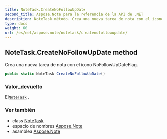 ```yaml
---
title: NoteTask.CreateNoFollowUpDate
second_title: Aspose.Note para la referencia de la API de .NET
description: NoteTask método. Crea una nueva tarea de nota con el icono NoFollowUpDateFlag.
type: docs
weight: 60
url: /es/net/aspose.note/notetask/createnofollowupdate/
---
```

## NoteTask.CreateNoFollowUpDate method

Crea una nueva tarea de nota con el icono NoFollowUpDateFlag.

```csharp
public static NoteTask CreateNoFollowUpDate()
```

### Valor_devuelto

El[`NoteTask`](../) .

### Ver también

* class [NoteTask](../)
* espacio de nombres [Aspose.Note](../../notetask/)
* asamblea [Aspose.Note](../../../)


